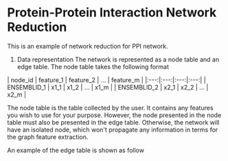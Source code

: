 # Protein-Protein Interaction Network Reduction

This is an example of network reduction for PPI network.

1. Data representation
The network is represented as a node table and an edge table. The node table takes the following format

|   node_id   |   feature_1   |   feature_2   |   ...   |   feature_m   |
|:---:|:---:|:---:|:---:|
| ENSEMBLID_1 | x1_1 | x1_2 | ... | x1_m |
| ENSEMBLID_2 | x2_1 | x2_2 | ... | x2_m |

The node table is the table collected by the user. It contains any features you wish to use for your purpose. However, the node presented in the node table must also be presented in the edge table. Otherwise, the network will have an isolated node, which won't propagate any information in terms for the graph feature extraction.

An example of the edge table is shown as follow
